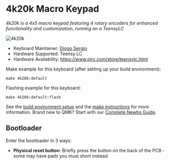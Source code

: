 # 4k20k Macro Keypad 

*4k20k is a 4x5 macro keypad featuring 4 rotary encoders for enhanced functionality and customization, running on a TeensyLC*

![4k20k](https://i.imgur.com/BRK30Eyh.jpg)

* Keyboard Maintainer: [Diogo Sergio](https://github.com/diogorsergio)
* Hardware Supported: Teensy LC
* Hardware Availability: https://www.pjrc.com/store/teensylc.html

Make example for this keyboard (after setting up your build environment):

    make 4k20k:default

Flashing example for this keyboard:

    make 4k20k:default:flash

See the [build environment setup](https://docs.qmk.fm/#/getting_started_build_tools) and the [make instructions](https://docs.qmk.fm/#/getting_started_make_guide) for more information. Brand new to QMK? Start with our [Complete Newbs Guide](https://docs.qmk.fm/#/newbs).

## Bootloader

Enter the bootloader in 3 ways:
* **Physical reset button**: Briefly press the button on the back of the PCB - some may have pads you must short instead
